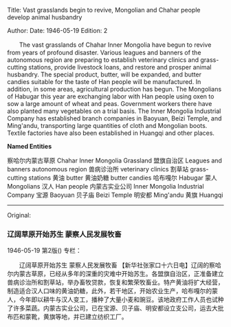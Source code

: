 Title: Vast grasslands begin to revive, Mongolian and Chahar people develop animal husbandry

Author:
Date: 1946-05-19
Edition: 2

　　The vast grasslands of Chahar Inner Mongolia have begun to revive from years of profound disaster. Various leagues and banners of the autonomous region are preparing to establish veterinary clinics and grass-cutting stations, provide livestock loans, and restore and prosper animal husbandry. The special product, butter, will be expanded, and butter candies suitable for the taste of Han people will be manufactured. In addition, in some areas, agricultural production has begun. The Mongolians of Habugar this year are exchanging labor with Han people using oxen to sow a large amount of wheat and peas. Government workers there have also planted many vegetables on a trial basis. The Inner Mongolia Industrial Company has established branch companies in Baoyuan, Beizi Temple, and Ming'andu, transporting large quantities of cloth and Mongolian boots. Textile factories have also been established in Huangqi and other places.

**Named Entities**

察哈尔内蒙古草原	Chahar Inner Mongolia Grassland
盟旗自治区	Leagues and banners autonomous region
兽病诊治所	veterinary clinics
割草站	grass-cutting stations
黄油	butter
黄油奶糖	butter candies
哈布嘎尔	Habugar
蒙人	Mongolians
汉人	Han people
内蒙古实业公司	Inner Mongolia Industrial Company
宝源	Baoyuan
贝子庙	Beizi Temple
明安都	Ming'andu
黄旗	Huangqi



<hr /> 

Original: 


### 辽阔草原开始苏生  蒙察人民发展牧畜

1946-05-19
第2版()
专栏：

　　辽阔草原开始苏生
    蒙察人民发展牧畜
    【新华社张家口十六日电】辽阔的察哈尔内蒙古草原，已经从多年的深重的灾难中开始苏生。各盟旗自治区，正准备建立兽病诊治所和割草站，举办畜牧贷款，恢复和繁荣牧畜业。特产黄油将扩大经营，制造适合汉人口味的黄油奶糖，此外，若干地区，开始农业生产，哈布嘎尔的蒙人，今年即以耕牛与汉人变工，播种了大量小麦和豌豆。该地政府工作人员也试种了许多菜蔬。内蒙古实业公司，已在宝源、贝子庙、明安都设立支公司，运去大批布匹和蒙靴，黄旗等地，并已建立纺织工厂。
